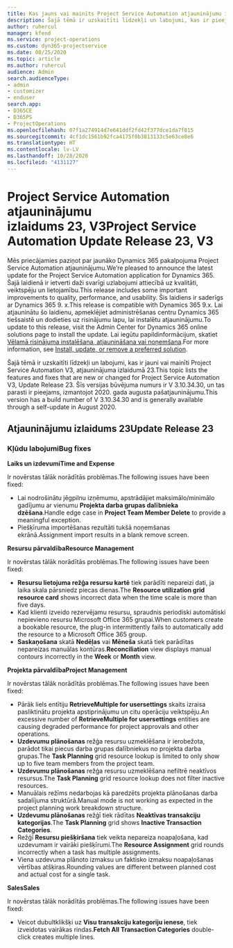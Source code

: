 ```yaml
---
title: Kas jauns vai mainīts Project Service Automation atjauninājumu izlaidumā 23, V3
description: Šajā tēmā ir uzskaitīti līdzekļi un labojumi, kas ir pieejami Project Service Automation atjauninājumu izlaidumā 23, V3.
author: ruhercul
manager: kfend
ms.service: project-operations
ms.custom: dyn365-projectservice
ms.date: 08/25/2020
ms.topic: article
ms.author: ruhercul
audience: Admin
search.audienceType:
- admin
- customizer
- enduser
search.app:
- D365CE
- D365PS
- ProjectOperations
ms.openlocfilehash: 07f1a274914d7e641ddf2fd42f377dce1da7f815
ms.sourcegitcommit: 4cf1dc1561b92fca4175f0b3813133c5e63ce8e6
ms.translationtype: HT
ms.contentlocale: lv-LV
ms.lasthandoff: 10/28/2020
ms.locfileid: "4131127"
---
```

# <a name="project-service-automation-update-release-23-v3"></a><span data-ttu-id="a788d-103">Project Service Automation atjauninājumu izlaidums 23, V3</span><span class="sxs-lookup"><span data-stu-id="a788d-103">Project Service Automation Update Release 23, V3</span></span>

<span data-ttu-id="a788d-104">Mēs priecājamies paziņot par jaunāko Dynamics 365 pakalpojuma Project Service Automation atjauninājumu.</span><span class="sxs-lookup"><span data-stu-id="a788d-104">We’re pleased to announce the latest update for the Project Service Automation application for Dynamics 365.</span></span> <span data-ttu-id="a788d-105">Šajā laidienā ir ietverti daži svarīgi uzlabojumi attiecībā uz kvalitāti, veiktspēju un lietojamību.</span><span class="sxs-lookup"><span data-stu-id="a788d-105">This release includes some important improvements to quality, performance, and usability.</span></span> <span data-ttu-id="a788d-106">Šis laidiens ir saderīgs ar Dynamics 365 9. x.</span><span class="sxs-lookup"><span data-stu-id="a788d-106">This release is compatible with Dynamics 365 9.x.</span></span> <span data-ttu-id="a788d-107">Lai atjauninātu šo laidienu, apmeklējiet administrēšanas centru Dynamics 365 tiešsaistē un dodieties uz risinājumu lapu, lai instalētu atjauninājumu.</span><span class="sxs-lookup"><span data-stu-id="a788d-107">To update to this release, visit the Admin Center for Dynamics 365 online solutions page to install the update.</span></span> <span data-ttu-id="a788d-108">Lai iegūtu papildinformācijum, skatiet [Vēlamā risinājuma instalēšana, atjaunināšana vai noņemšana](https://docs.microsoft.com/power-platform/admin/install-remove-preferred-solution).</span><span class="sxs-lookup"><span data-stu-id="a788d-108">For more information, see [Install, update, or remove a preferred solution](https://docs.microsoft.com/power-platform/admin/install-remove-preferred-solution).</span></span>

<span data-ttu-id="a788d-109">Šajā tēmā ir uzskaitīti līdzekļi un labojumi, kas ir jauni vai mainīti Project Service Automation V3, atjauninājuma izlaidumā 23.</span><span class="sxs-lookup"><span data-stu-id="a788d-109">This topic lists the features and fixes that are new or changed for Project Service Automation V3, Update Release 23.</span></span> <span data-ttu-id="a788d-110">Šīs versijas būvējuma numurs ir V 3.10.34.30, un tas parasti ir pieejams, izmantojot 2020. gada augusta pašatjauninājumu.</span><span class="sxs-lookup"><span data-stu-id="a788d-110">This version has a build number of V 3.10.34.30 and is generally available through a self-update in August 2020.</span></span>

## <a name="update-release-23"></a><span data-ttu-id="a788d-111">Atjauninājumu izlaidums 23</span><span class="sxs-lookup"><span data-stu-id="a788d-111">Update Release 23</span></span>

### <a name="bug-fixes"></a><span data-ttu-id="a788d-112">Kļūdu labojumi</span><span class="sxs-lookup"><span data-stu-id="a788d-112">Bug fixes</span></span>

<span data-ttu-id="a788d-113">**Laiks un izdevumi**</span><span class="sxs-lookup"><span data-stu-id="a788d-113">**Time and Expense**</span></span>

<span data-ttu-id="a788d-114">Ir novērstas tālāk norādītās problēmas.</span><span class="sxs-lookup"><span data-stu-id="a788d-114">The following issues have been fixed:</span></span>
- <span data-ttu-id="a788d-115">Lai nodrošinātu jēgpilnu izņēmumu, apstrādājiet maksimālo/minimālo gadījumu ar vienumu **Projekta darba grupas dalībnieka dzēšana**.</span><span class="sxs-lookup"><span data-stu-id="a788d-115">Handle edge case in **Project Team Member Delete** to provide a meaningful exception.</span></span>
- <span data-ttu-id="a788d-116">Piešķīruma importēšanas rezultāti tukšā noņemšanas ekrānā.</span><span class="sxs-lookup"><span data-stu-id="a788d-116">Assignment import results in a blank remove screen.</span></span>

<span data-ttu-id="a788d-117">**Resursu pārvaldība**</span><span class="sxs-lookup"><span data-stu-id="a788d-117">**Resource Management**</span></span>

<span data-ttu-id="a788d-118">Ir novērstas tālāk norādītās problēmas.</span><span class="sxs-lookup"><span data-stu-id="a788d-118">The following issues have been fixed:</span></span>

- <span data-ttu-id="a788d-119">**Resursu lietojuma režģa resursu kartē** tiek parādīti nepareizi dati, ja laika skala pārsniedz piecas dienas.</span><span class="sxs-lookup"><span data-stu-id="a788d-119">The **Resource utilization grid resource card** shows incorrect data when the time scale is more than five days.</span></span>
- <span data-ttu-id="a788d-120">Kad klienti izveido rezervējamu resursu, spraudnis periodiski automātiski nepievieno resursu Microsoft Office 365 grupai.</span><span class="sxs-lookup"><span data-stu-id="a788d-120">When customers create a bookable resource, the plug-in intermittently fails to automatically add the resource to a Microsoft Office 365 group.</span></span>
- <span data-ttu-id="a788d-121">**Saskaņošana** skatā **Nedēļas** vai **Mēneša** skatā tiek parādītas nepareizas manuālas kontūras.</span><span class="sxs-lookup"><span data-stu-id="a788d-121">**Reconciliation** view displays manual contours incorrectly in the **Week** or **Month** view.</span></span>

<span data-ttu-id="a788d-122">**Projekta pārvaldība**</span><span class="sxs-lookup"><span data-stu-id="a788d-122">**Project Management**</span></span>

<span data-ttu-id="a788d-123">Ir novērstas tālāk norādītās problēmas.</span><span class="sxs-lookup"><span data-stu-id="a788d-123">The following issues have been fixed:</span></span>

- <span data-ttu-id="a788d-124">Pārāk liels entītiju **RetrieveMultiple for usersettings** skaits izraisa pasliktinātu projekta apstiprinājumu un citu operāciju veiktspēju.</span><span class="sxs-lookup"><span data-stu-id="a788d-124">An excessive number of **RetrieveMultiple for usersettings** entities are causing degraded performance for project approvals and other operations.</span></span>
- <span data-ttu-id="a788d-125">**Uzdevumu plānošanas** režģa resursu uzmeklēšana ir ierobežota, parādot tikai piecus darba grupas dalībniekus no projekta darba grupas.</span><span class="sxs-lookup"><span data-stu-id="a788d-125">The **Task Planning** grid resource lookup is limited to only show up to five team members from the project team.</span></span> 
- <span data-ttu-id="a788d-126">**Uzdevumu plānošanas** režģa resursu uzmeklēšana nefiltrē neaktīvos resursus.</span><span class="sxs-lookup"><span data-stu-id="a788d-126">The **Task Planning** grid resource lookup does not filter inactive resources.</span></span>
- <span data-ttu-id="a788d-127">Manuālais režīms nedarbojas kā paredzēts projekta plānošanas darba sadalījuma struktūrā.</span><span class="sxs-lookup"><span data-stu-id="a788d-127">Manual mode is not working as expected in the project planning work breakdown structure.</span></span>
- <span data-ttu-id="a788d-128">**Uzdevumu plānošanas** režģī tiek rādītas **Neaktīvas transakciju kategorijas**.</span><span class="sxs-lookup"><span data-stu-id="a788d-128">The **Task Planning** grid shows **Inactive Transaction Categories**.</span></span>
- <span data-ttu-id="a788d-129">Režģī **Resursu piešķiršana** tiek veikta nepareiza noapaļošana, kad uzdevumam ir vairāki piešķīrumi.</span><span class="sxs-lookup"><span data-stu-id="a788d-129">The **Resource Assignment** grid rounds incorrectly when a task has multiple assignments.</span></span>
- <span data-ttu-id="a788d-130">Viena uzdevuma plānoto izmaksu un faktisko izmaksu noapaļošanas vērtības atšķiras.</span><span class="sxs-lookup"><span data-stu-id="a788d-130">Rounding values are different between planned cost and actual cost for a single task.</span></span>

<span data-ttu-id="a788d-131">**Sales**</span><span class="sxs-lookup"><span data-stu-id="a788d-131">**Sales**</span></span>

<span data-ttu-id="a788d-132">Ir novērstas tālāk norādītās problēmas.</span><span class="sxs-lookup"><span data-stu-id="a788d-132">The following issues have been fixed:</span></span>

- <span data-ttu-id="a788d-133">Veicot dubultklikšķi uz **Visu transakciju kategoriju ienese**, tiek izveidotas vairākas rindas.</span><span class="sxs-lookup"><span data-stu-id="a788d-133">**Fetch All Transaction Categories** double-click creates multiple lines.</span></span>
